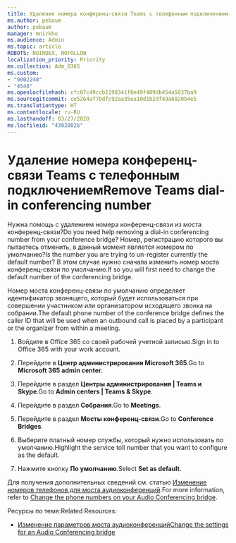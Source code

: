 ```yaml
---
title: Удаление номера конференц-связи Teams с телефонным подключением
ms.author: pebaum
author: pebaum
manager: mnirkhe
ms.audience: Admin
ms.topic: article
ROBOTS: NOINDEX, NOFOLLOW
localization_priority: Priority
ms.collection: Adm_O365
ms.custom:
- "9002248"
- "4540"
ms.openlocfilehash: cfc87c49ccb1198341f0e49f409db454a5837ba9
ms.sourcegitcommit: ce5264af70dfc92aa35ea10d1b2df49a6820b4e5
ms.translationtype: HT
ms.contentlocale: ru-RU
ms.lasthandoff: 03/27/2020
ms.locfileid: "43028026"
---
```

# <a name="remove-teams-dial-in-conferencing-number"></a><span data-ttu-id="63904-102">Удаление номера конференц-связи Teams с телефонным подключением</span><span class="sxs-lookup"><span data-stu-id="63904-102">Remove Teams dial-in conferencing number</span></span>

<span data-ttu-id="63904-103">Нужна помощь с удалением номера конференц-связи из моста конференц-связи?</span><span class="sxs-lookup"><span data-stu-id="63904-103">Do you need help removing a dial-in conferencing number from your conference bridge?</span></span> <span data-ttu-id="63904-104">Номер, регистрацию которого вы пытаетесь отменить, в данный момент является номером по умолчанию?</span><span class="sxs-lookup"><span data-stu-id="63904-104">Is the number you are trying to un-register currently the default number?</span></span> <span data-ttu-id="63904-105">В этом случае нужно сначала изменить номер моста конференц-связи по умолчанию.</span><span class="sxs-lookup"><span data-stu-id="63904-105">If so you will first need to change the default number of the conferencing bridge.</span></span>

<span data-ttu-id="63904-106">Номер моста конференц-связи по умолчанию определяет идентификатор звонящего, который будет использоваться при совершении участником или организатором исходящего звонка на собрании.</span><span class="sxs-lookup"><span data-stu-id="63904-106">The default phone number of the conference bridge defines the caller ID that will be used when an outbound call is placed by a participant or the organizer from within a meeting.</span></span>

1. <span data-ttu-id="63904-107">Войдите в Office 365 со своей рабочей учетной записью.</span><span class="sxs-lookup"><span data-stu-id="63904-107">Sign in to Office 365 with your work account.</span></span>

2. <span data-ttu-id="63904-108">Перейдите в **Центр администрирования Microsoft 365**.</span><span class="sxs-lookup"><span data-stu-id="63904-108">Go to **Microsoft 365 admin center**.</span></span>

3. <span data-ttu-id="63904-109">Перейдите в раздел **Центры администрирования | Teams и Skype**.</span><span class="sxs-lookup"><span data-stu-id="63904-109">Go to **Admin centers | Teams & Skype**.</span></span>

4. <span data-ttu-id="63904-110">Перейдите в раздел **Собрания**.</span><span class="sxs-lookup"><span data-stu-id="63904-110">Go to **Meetings**.</span></span>

5. <span data-ttu-id="63904-111">Перейдите в раздел **Мосты конференц-связи**.</span><span class="sxs-lookup"><span data-stu-id="63904-111">Go to **Conference Bridges**.</span></span>

6. <span data-ttu-id="63904-112">Выберите платный номер службы, который нужно использовать по умолчанию.</span><span class="sxs-lookup"><span data-stu-id="63904-112">Highlight the service toll number that you want to configure as the default.</span></span>

7. <span data-ttu-id="63904-113">Нажмите кнопку **По умолчанию**.</span><span class="sxs-lookup"><span data-stu-id="63904-113">Select **Set as default**.</span></span>

<span data-ttu-id="63904-114">Для получения дополнительных сведений см. статью [Изменение номеров телефонов для моста аудиоконференций](https://docs.microsoft.com/microsoftteams/change-the-phone-numbers-on-your-audio-conferencing-bridge).</span><span class="sxs-lookup"><span data-stu-id="63904-114">For more information, refer to [Change the phone numbers on your Audio Conferencing bridge](https://docs.microsoft.com/microsoftteams/change-the-phone-numbers-on-your-audio-conferencing-bridge).</span></span>

<span data-ttu-id="63904-115">Ресурсы по теме:</span><span class="sxs-lookup"><span data-stu-id="63904-115">Related Resources:</span></span>

- [<span data-ttu-id="63904-116">Изменение параметров моста аудиоконференций</span><span class="sxs-lookup"><span data-stu-id="63904-116">Change the settings for an Audio Conferencing bridge</span></span>](https://docs.microsoft.com/microsoftteams/change-the-settings-for-an-audio-conferencing-bridge)
